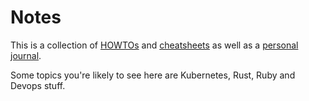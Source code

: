 # Notes

This is a collection of [HOWTOs](https://github.com/mgreenly/notes/tree/master/docs/howtos) and [cheatsheets](https://github.com/mgreenly/notes/tree/master/docs/cheatsheets) 
as well as a [personal journal](https://github.com/mgreenly/notes/tree/master/docs/journal).

Some topics you're likely to see here are Kubernetes, Rust, Ruby and Devops stuff.
